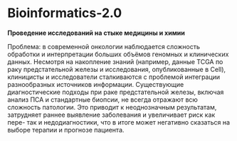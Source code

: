 # Bioinformatics-2.0
**Проведение исследований на стыке медицины и химии**


Проблема: в современной онкологии наблюдается сложность обработки и интерпретации больших объёмов геномных и клинических данных. Несмотря на накопление знаний (например, данные TCGA по раку предстательной железы и исследования, опубликованные в Cell), клиницисты и исследователи сталкиваются с проблемой интеграции разнообразных источников информации.
Существующие диагностические подходы при раке предстательной железы, включая анализ ПСА и стандартные биопсии, не всегда отражают всю сложность патологии. Это приводит к неоднозначным результатам, затрудняет раннее выявление заболевания и увеличивает риск как пере- так и недодиагностики, что в итоге может негативно сказаться на выборе терапии и прогнозе пациента.


